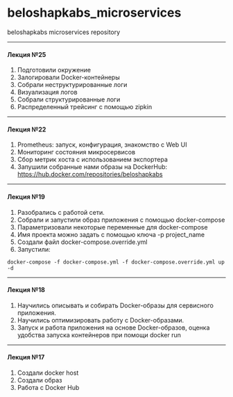 # beloshapkabs_microservices
beloshapkabs microservices repository

---
#### Лекция №25
1. Подготовили окружение
2. Залогировали Docker-контейнеры
3. Собрали неструктурированные логи
4. Визуализация логов
5. Собрали структурированные логи
6. Распределенный трейсинг с помощью zipkin

---
#### Лекция №22
1. Prometheus: запуск, конфигурация, знакомство с Web UI
2. Мониторинг состояния микросервисов
3. Сбор метрик хоста с использованием экспортера
4. Запушили собранные нами образы на DockerHub: https://hub.docker.com/repositories/beloshapkabs


---
#### Лекция №19
1. Разобрались с работой сети.
2. Собрали и запустили образ приложения с помощью docker-compose
3. Параметризовали некоторые переменные для docker-compose
4. Имя проекта можно задать с помощью ключа -p project_name
5. Создали файл docker-compose.override.yml
6. Запустили:
```
docker-compose -f docker-compose.yml -f docker-compose.override.yml up -d
```

---
#### Лекция №18
1. Научились описывать и собирать Docker-образы для сервисного приложения.
2. Научились оптимизировать работу с Docker-образами.
3. Запуск и работа приложения на основе Docker-образов, оценка удобства запуска контейнеров при помощи docker run

---
#### Лекция №17

1. Создали docker host
2. Создали образ
3. Работа с Docker Hub
